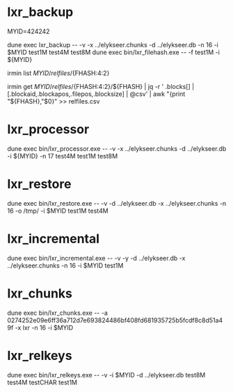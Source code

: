 
lxr_backup
==========

MYID=424242

dune exec lxr_backup -- -v -x ../elykseer.chunks -d ../elykseer.db -n 16 -i $MYID test1M test4M test8M
dune exec bin/lxr_filehash.exe -- -f test1M -i ${MYID}

irmin list ${MYID}/relfiles/${FHASH:4:2}

irmin get ${MYID}/relfiles/${FHASH:4:2}/${FHASH} | jq -r '
  .blocks[] | [.blockaid,.blockapos,.filepos,.blocksize] | @csv' | awk "{print \"${FHASH},\"\$0}" >> relfiles.csv


lxr_processor
=============

dune exec bin/lxr_processor.exe -- -v -x ../elykseer.chunks -d ../elykseer.db -i ${MYID} -n 17 test4M test1M test8M


lxr_restore
===========

dune exec bin/lxr_restore.exe -- -v -d ../elykseer.db -x ../elykseer.chunks -n 16 -o /tmp/ -i $MYID test1M test4M


lxr_incremental
===============

dune exec bin/lxr_incremental.exe -- -v -y -d ../elykseer.db -x ../elykseer.chunks -n 16 -i $MYID test1M


lxr_chunks
==========

dune exec bin/lxr_chunks.exe -- -a 0274252e09e6ff36a712d7e693824486bf408fd681935725b5fcdf8c8d51a49f -x lxr -n 16 -i $MYID


lxr_relkeys
===========

dune exec bin/lxr_relkeys.exe -- -v -i $MYID -d ../elykseer.db test8M test4M testCHAR test1M

